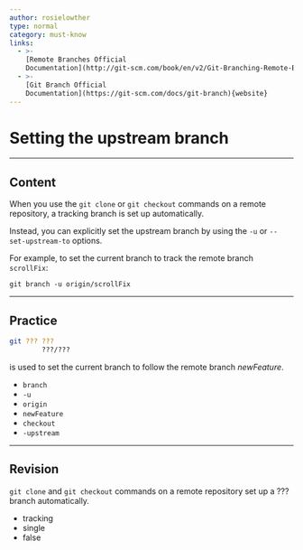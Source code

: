 ```yaml
---
author: rosielowther
type: normal
category: must-know
links:
  - >-
    [Remote Branches Official
    Documentation](http://git-scm.com/book/en/v2/Git-Branching-Remote-Branches){website}
  - >-
    [Git Branch Official
    Documentation](https://git-scm.com/docs/git-branch){website}
---
```


# Setting the upstream branch


---

## Content

When you use the `git clone` or `git checkout` commands on a remote repository, a tracking branch is set up automatically.

Instead, you can explicitly set the upstream branch by using the `-u` or `--set-upstream-to` options.

For example, to set the current branch to track the remote branch `scrollFix`:

```plain-text
git branch -u origin/scrollFix
```


---

## Practice

```bash
git ??? ??? 
        ???/???
```

is used to set the current branch to follow the remote branch *newFeature*.

- `branch`
- `-u`
- `origin`
- `newFeature`
- `checkout`
- `-upstream`


---

## Revision

`git clone` and `git checkout` commands on a remote repository set up a ??? branch automatically.

- tracking
- single
- false
